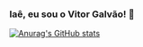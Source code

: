 ### Iaê, eu sou o Vitor Galvão! 👋

[![Anurag's GitHub stats](https://github-readme-stats.vercel.app/api?username=Vapg2015&show_icons=true&theme=dracula)](https://github.com/Vapg2015/github-readme-stats)
<!--
**Vapg2015/Vapg2015** is a ✨ _special_ ✨ repository because its `README.md` (this file) appears on your GitHub profile.

Here are some ideas to get you started:

- 🔭 I’m currently working on ...
- 🌱 I’m currently learning ...
- 👯 I’m looking to collaborate on ...
- 🤔 I’m looking for help with ...
- 💬 Ask me about ...
- 📫 How to reach me: ...
- 😄 Pronouns: ...
- ⚡ Fun fact: ...
-->
